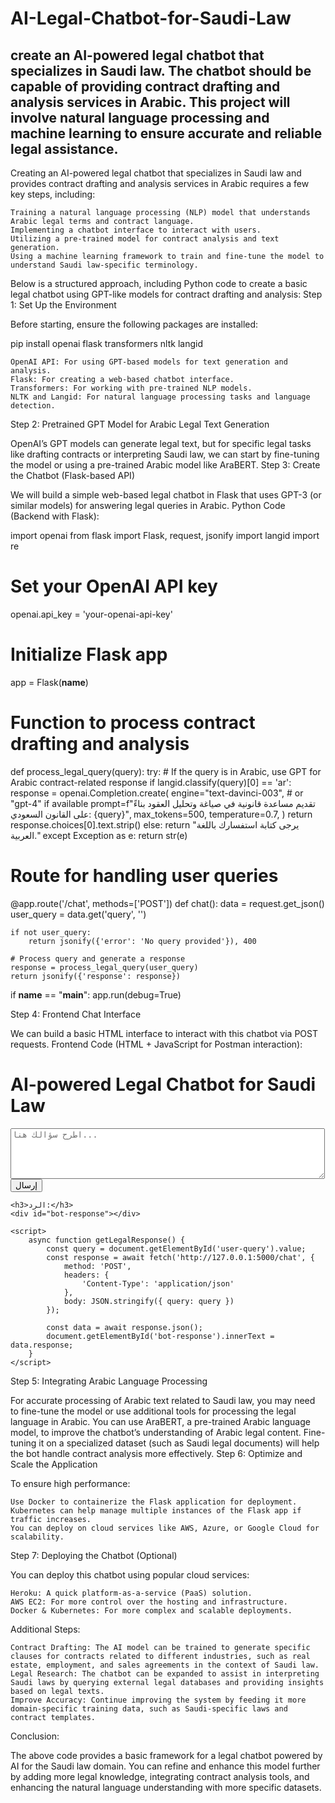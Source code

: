 # AI-Legal-Chatbot-for-Saudi-Law
create an AI-powered legal chatbot that specializes in Saudi law. The chatbot should be capable of providing contract drafting and analysis services in Arabic. This project will involve natural language processing and machine learning to ensure accurate and reliable legal assistance.
------------
Creating an AI-powered legal chatbot that specializes in Saudi law and provides contract drafting and analysis services in Arabic requires a few key steps, including:

    Training a natural language processing (NLP) model that understands Arabic legal terms and contract language.
    Implementing a chatbot interface to interact with users.
    Utilizing a pre-trained model for contract analysis and text generation.
    Using a machine learning framework to train and fine-tune the model to understand Saudi law-specific terminology.

Below is a structured approach, including Python code to create a basic legal chatbot using GPT-like models for contract drafting and analysis:
Step 1: Set Up the Environment

Before starting, ensure the following packages are installed:

pip install openai flask transformers nltk langid

    OpenAI API: For using GPT-based models for text generation and analysis.
    Flask: For creating a web-based chatbot interface.
    Transformers: For working with pre-trained NLP models.
    NLTK and Langid: For natural language processing tasks and language detection.

Step 2: Pretrained GPT Model for Arabic Legal Text Generation

OpenAI’s GPT models can generate legal text, but for specific legal tasks like drafting contracts or interpreting Saudi law, we can start by fine-tuning the model or using a pre-trained Arabic model like AraBERT.
Step 3: Create the Chatbot (Flask-based API)

We will build a simple web-based legal chatbot in Flask that uses GPT-3 (or similar models) for answering legal queries in Arabic.
Python Code (Backend with Flask):

import openai
from flask import Flask, request, jsonify
import langid
import re

# Set your OpenAI API key
openai.api_key = 'your-openai-api-key'

# Initialize Flask app
app = Flask(__name__)

# Function to process contract drafting and analysis
def process_legal_query(query):
    try:
        # If the query is in Arabic, use GPT for Arabic contract-related response
        if langid.classify(query)[0] == 'ar':
            response = openai.Completion.create(
                engine="text-davinci-003",  # or "gpt-4" if available
                prompt=f"تقديم مساعدة قانونية في صياغة وتحليل العقود بناءً على القانون السعودي: {query}",
                max_tokens=500,
                temperature=0.7,
            )
            return response.choices[0].text.strip()
        else:
            return "يرجى كتابة استفسارك باللغة العربية."
    except Exception as e:
        return str(e)

# Route for handling user queries
@app.route('/chat', methods=['POST'])
def chat():
    data = request.get_json()
    user_query = data.get('query', '')
    
    if not user_query:
        return jsonify({'error': 'No query provided'}), 400

    # Process query and generate a response
    response = process_legal_query(user_query)
    return jsonify({'response': response})

if __name__ == "__main__":
    app.run(debug=True)

Step 4: Frontend Chat Interface

We can build a basic HTML interface to interact with this chatbot via POST requests.
Frontend Code (HTML + JavaScript for Postman interaction):

<!DOCTYPE html>
<html lang="en">
<head>
    <meta charset="UTF-8">
    <meta name="viewport" content="width=device-width, initial-scale=1.0">
    <title>Saudi Legal Chatbot</title>
</head>
<body>
    <h1>AI-powered Legal Chatbot for Saudi Law</h1>
    <textarea id="user-query" placeholder="اطرح سؤالك هنا..." rows="5" cols="60"></textarea><br>
    <button onclick="getLegalResponse()">إرسال</button>

    <h3>الرد:</h3>
    <div id="bot-response"></div>

    <script>
        async function getLegalResponse() {
            const query = document.getElementById('user-query').value;
            const response = await fetch('http://127.0.0.1:5000/chat', {
                method: 'POST',
                headers: {
                    'Content-Type': 'application/json'
                },
                body: JSON.stringify({ query: query })
            });

            const data = await response.json();
            document.getElementById('bot-response').innerText = data.response;
        }
    </script>
</body>
</html>

Step 5: Integrating Arabic Language Processing

For accurate processing of Arabic text related to Saudi law, you may need to fine-tune the model or use additional tools for processing the legal language in Arabic. You can use AraBERT, a pre-trained Arabic language model, to improve the chatbot’s understanding of Arabic legal content. Fine-tuning it on a specialized dataset (such as Saudi legal documents) will help the bot handle contract analysis more effectively.
Step 6: Optimize and Scale the Application

To ensure high performance:

    Use Docker to containerize the Flask application for deployment.
    Kubernetes can help manage multiple instances of the Flask app if traffic increases.
    You can deploy on cloud services like AWS, Azure, or Google Cloud for scalability.

Step 7: Deploying the Chatbot (Optional)

You can deploy this chatbot using popular cloud services:

    Heroku: A quick platform-as-a-service (PaaS) solution.
    AWS EC2: For more control over the hosting and infrastructure.
    Docker & Kubernetes: For more complex and scalable deployments.

Additional Steps:

    Contract Drafting: The AI model can be trained to generate specific clauses for contracts related to different industries, such as real estate, employment, and sales agreements in the context of Saudi law.
    Legal Research: The chatbot can be expanded to assist in interpreting Saudi laws by querying external legal databases and providing insights based on legal texts.
    Improve Accuracy: Continue improving the system by feeding it more domain-specific training data, such as Saudi-specific laws and contract templates.

Conclusion:

The above code provides a basic framework for a legal chatbot powered by AI for the Saudi law domain. You can refine and enhance this model further by adding more legal knowledge, integrating contract analysis tools, and enhancing the natural language understanding with more specific datasets.
